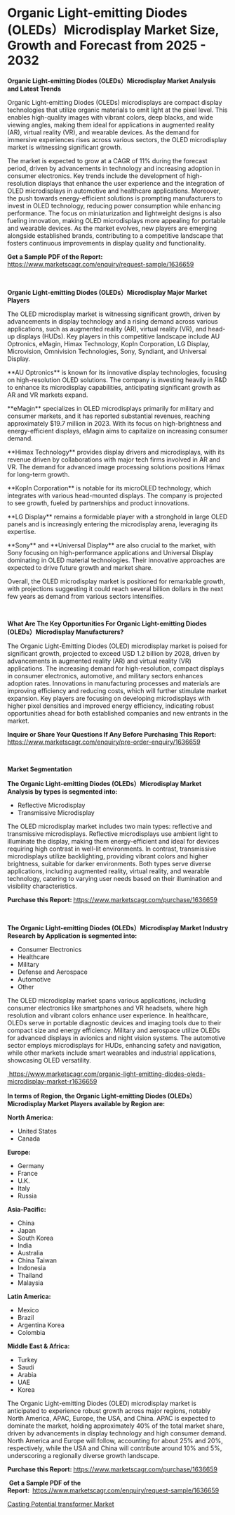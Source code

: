 <p><h1>Organic Light-emitting Diodes (OLEDs）Microdisplay Market Size, Growth and Forecast from 2025 - 2032</h1></p><p><strong>Organic Light-emitting Diodes (OLEDs）Microdisplay Market Analysis and Latest Trends</strong></p>
<p><p>Organic Light-emitting Diodes (OLEDs) microdisplays are compact display technologies that utilize organic materials to emit light at the pixel level. This enables high-quality images with vibrant colors, deep blacks, and wide viewing angles, making them ideal for applications in augmented reality (AR), virtual reality (VR), and wearable devices. As the demand for immersive experiences rises across various sectors, the OLED microdisplay market is witnessing significant growth.</p><p>The market is expected to grow at a CAGR of 11% during the forecast period, driven by advancements in technology and increasing adoption in consumer electronics. Key trends include the development of high-resolution displays that enhance the user experience and the integration of OLED microdisplays in automotive and healthcare applications. Moreover, the push towards energy-efficient solutions is prompting manufacturers to invest in OLED technology, reducing power consumption while enhancing performance. The focus on miniaturization and lightweight designs is also fueling innovation, making OLED microdisplays more appealing for portable and wearable devices. As the market evolves, new players are emerging alongside established brands, contributing to a competitive landscape that fosters continuous improvements in display quality and functionality.</p></p>
<p><strong>Get a Sample PDF of the Report:&nbsp;</strong> <a href="https://www.marketscagr.com/enquiry/request-sample/1636659?utm_campaign=3201&utm_medium=2&utm_source=Github&utm_content=ia&utm_term=23032025&utm_id=organic-light-emitting-diodes-oledsmicrodisplay">https://www.marketscagr.com/enquiry/request-sample/1636659</a></p>
<p>&nbsp;</p>
<p><strong>Organic Light-emitting Diodes (OLEDs）Microdisplay Major Market Players</strong></p>
<p><p>The OLED microdisplay market is witnessing significant growth, driven by advancements in display technology and a rising demand across various applications, such as augmented reality (AR), virtual reality (VR), and head-up displays (HUDs). Key players in this competitive landscape include AU Optronics, eMagin, Himax Technology, KopIn Corporation, LG Display, Microvision, Omnivision Technologies, Sony, Syndiant, and Universal Display.</p><p>**AU Optronics** is known for its innovative display technologies, focusing on high-resolution OLED solutions. The company is investing heavily in R&D to enhance its microdisplay capabilities, anticipating significant growth as AR and VR markets expand.</p><p>**eMagin** specializes in OLED microdisplays primarily for military and consumer markets, and it has reported substantial revenues, reaching approximately $19.7 million in 2023. With its focus on high-brightness and energy-efficient displays, eMagin aims to capitalize on increasing consumer demand.</p><p>**Himax Technology** provides display drivers and microdisplays, with its revenue driven by collaborations with major tech firms involved in AR and VR. The demand for advanced image processing solutions positions Himax for long-term growth.</p><p>**KopIn Corporation** is notable for its microOLED technology, which integrates with various head-mounted displays. The company is projected to see growth, fueled by partnerships and product innovations.</p><p>**LG Display** remains a formidable player with a stronghold in large OLED panels and is increasingly entering the microdisplay arena, leveraging its expertise.</p><p>**Sony** and **Universal Display** are also crucial to the market, with Sony focusing on high-performance applications and Universal Display dominating in OLED material technologies. Their innovative approaches are expected to drive future growth and market share.</p><p>Overall, the OLED microdisplay market is positioned for remarkable growth, with projections suggesting it could reach several billion dollars in the next few years as demand from various sectors intensifies.</p></p>
<p>&nbsp;</p>
<p><strong>What Are The Key Opportunities For Organic Light-emitting Diodes (OLEDs）Microdisplay Manufacturers?</strong></p>
<p><p>The Organic Light-Emitting Diodes (OLED) microdisplay market is poised for significant growth, projected to exceed USD 1.2 billion by 2028, driven by advancements in augmented reality (AR) and virtual reality (VR) applications. The increasing demand for high-resolution, compact displays in consumer electronics, automotive, and military sectors enhances adoption rates. Innovations in manufacturing processes and materials are improving efficiency and reducing costs, which will further stimulate market expansion. Key players are focusing on developing microdisplays with higher pixel densities and improved energy efficiency, indicating robust opportunities ahead for both established companies and new entrants in the market.</p></p>
<p><strong>Inquire or Share Your Questions If Any Before Purchasing This Report:</strong> <a href="https://www.marketscagr.com/enquiry/pre-order-enquiry/1636659?utm_campaign=3201&utm_medium=2&utm_source=Github&utm_content=ia&utm_term=23032025&utm_id=organic-light-emitting-diodes-oledsmicrodisplay">https://www.marketscagr.com/enquiry/pre-order-enquiry/1636659</a></p>
<p>&nbsp;</p>
<p><strong>Market Segmentation</strong></p>
<p><strong>The Organic Light-emitting Diodes (OLEDs）Microdisplay Market Analysis by types is segmented into:</strong></p>
<p><ul><li>Reflective Microdisplay</li><li>Transmissive Microdisplay</li></ul></p>
<p><p>The OLED microdisplay market includes two main types: reflective and transmissive microdisplays. Reflective microdisplays use ambient light to illuminate the display, making them energy-efficient and ideal for devices requiring high contrast in well-lit environments. In contrast, transmissive microdisplays utilize backlighting, providing vibrant colors and higher brightness, suitable for darker environments. Both types serve diverse applications, including augmented reality, virtual reality, and wearable technology, catering to varying user needs based on their illumination and visibility characteristics.</p></p>
<p><strong>Purchase this Report:&nbsp;</strong><a href="https://www.marketscagr.com/purchase/1636659?utm_campaign=3201&utm_medium=2&utm_source=Github&utm_content=ia&utm_term=23032025&utm_id=organic-light-emitting-diodes-oledsmicrodisplay">https://www.marketscagr.com/purchase/1636659</a></p>
<p>&nbsp;</p>
<p><strong>The Organic Light-emitting Diodes (OLEDs）Microdisplay Market Industry Research by Application is segmented into:</strong></p>
<p><ul><li>Consumer Electronics</li><li>Healthcare</li><li>Military</li><li>Defense and Aerospace</li><li>Automotive</li><li>Other</li></ul></p>
<p><p>The OLED microdisplay market spans various applications, including consumer electronics like smartphones and VR headsets, where high resolution and vibrant colors enhance user experience. In healthcare, OLEDs serve in portable diagnostic devices and imaging tools due to their compact size and energy efficiency. Military and aerospace utilize OLEDs for advanced displays in avionics and night vision systems. The automotive sector employs microdisplays for HUDs, enhancing safety and navigation, while other markets include smart wearables and industrial applications, showcasing OLED versatility.</p></p>
<p><a href="https://www.marketscagr.com/organic-light-emitting-diodes-oleds-microdisplay-market-r1636659?utm_campaign=3201&utm_medium=2&utm_source=Github&utm_content=ia&utm_term=23032025&utm_id=organic-light-emitting-diodes-oledsmicrodisplay">&nbsp;https://www.marketscagr.com/organic-light-emitting-diodes-oleds-microdisplay-market-r1636659</a></p>
<p><strong>In terms of Region, the Organic Light-emitting Diodes (OLEDs）Microdisplay Market Players available by Region are:</strong></p>
<p>
    <p> <strong> North America: </strong>
        <ul>
            <li>United States</li>
            <li>Canada</li>
        </ul>
        </p> 
    <p> <strong> Europe: </strong>
        <ul>
            <li>Germany</li>
            <li>France</li>
            <li>U.K.</li>
            <li>Italy</li>
            <li>Russia</li>
        </ul>
        </p> 
    <p> <strong> Asia-Pacific: </strong>
        <ul>
            <li>China</li>
            <li>Japan</li>
            <li>South Korea</li>
            <li>India</li>
            <li>Australia</li>
            <li>China Taiwan</li>
            <li>Indonesia</li>
            <li>Thailand</li>
            <li>Malaysia</li>
        </ul>
        </p> 
    <p> <strong> Latin America: </strong>
        <ul>
            <li>Mexico</li>
            <li>Brazil</li>
            <li>Argentina Korea</li>
            <li>Colombia</li>
        </ul>
        </p> 
    <p> <strong> Middle East & Africa: </strong>
        <ul>
            <li>Turkey</li>
            <li>Saudi</li>
            <li>Arabia</li>
            <li>UAE</li>
            <li>Korea</li>
        </ul>
    </p>
    </p>
<p><p>The Organic Light-emitting Diodes (OLED) microdisplay market is anticipated to experience robust growth across major regions, notably North America, APAC, Europe, the USA, and China. APAC is expected to dominate the market, holding approximately 40% of the total market share, driven by advancements in display technology and high consumer demand. North America and Europe will follow, accounting for about 25% and 20%, respectively, while the USA and China will contribute around 10% and 5%, underscoring a regionally diverse growth landscape.</p></p>
<p><strong>Purchase this Report: </strong><a href="https://www.marketscagr.com/purchase/1636659?utm_campaign=3201&utm_medium=2&utm_source=Github&utm_content=ia&utm_term=23032025&utm_id=organic-light-emitting-diodes-oledsmicrodisplay">https://www.marketscagr.com/purchase/1636659</a></p>
<p>&nbsp;<strong>Get a Sample PDF of the Report:&nbsp;&nbsp;</strong><a href="https://www.marketscagr.com/enquiry/request-sample/1636659?utm_campaign=3201&utm_medium=2&utm_source=Github&utm_content=ia&utm_term=23032025&utm_id=organic-light-emitting-diodes-oledsmicrodisplay">https://www.marketscagr.com/enquiry/request-sample/1636659</a></p>
<p><strong></strong></p>
<p><p><a href="https://github.com/vigoseiler/Market-Research-Report-List-1/blob/main/casting-potential-transformer-market.md?utm_campaign=3201&utm_medium=2&utm_source=Github&utm_content=ia&utm_term=23032025&utm_id=organic-light-emitting-diodes-oledsmicrodisplay">Casting Potential transformer Market</a></p></p>